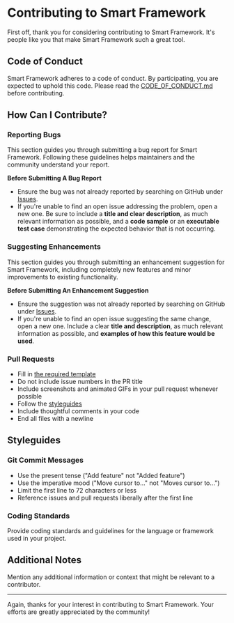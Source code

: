 # Contributing to Smart Framework

First off, thank you for considering contributing to Smart Framework. It's people like you that make Smart Framework such a great tool.

## Code of Conduct

Smart Framework adheres to a code of conduct. By participating, you are expected to uphold this code. Please read the [CODE_OF_CONDUCT.md](CODE_OF_CONDUCT.md) before contributing.

## How Can I Contribute?

### Reporting Bugs

This section guides you through submitting a bug report for Smart Framework. Following these guidelines helps maintainers and the community understand your report.

**Before Submitting A Bug Report**

- Ensure the bug was not already reported by searching on GitHub under [Issues](https://github.com/chIsmaeel/SmartFramework/issues).
- If you're unable to find an open issue addressing the problem, open a new one. Be sure to include a **title and clear description**, as much relevant information as possible, and a **code sample** or an **executable test case** demonstrating the expected behavior that is not occurring.

### Suggesting Enhancements

This section guides you through submitting an enhancement suggestion for Smart Framework, including completely new features and minor improvements to existing functionality.

**Before Submitting An Enhancement Suggestion**

- Ensure the suggestion was not already reported by searching on GitHub under [Issues](https://github.com/chIsmaeel/SmartFramework/issues).
- If you're unable to find an open issue suggesting the same change, open a new one. Include a clear **title and description**, as much relevant information as possible, and **examples of how this feature would be used**.

### Pull Requests

- Fill in [the required template](PULL_REQUEST_TEMPLATE.md)
- Do not include issue numbers in the PR title
- Include screenshots and animated GIFs in your pull request whenever possible
- Follow the [styleguides](STYLEGUIDE.md)
- Include thoughtful comments in your code
- End all files with a newline

## Styleguides

### Git Commit Messages

- Use the present tense ("Add feature" not "Added feature")
- Use the imperative mood ("Move cursor to..." not "Moves cursor to...")
- Limit the first line to 72 characters or less
- Reference issues and pull requests liberally after the first line

### Coding Standards

Provide coding standards and guidelines for the language or framework used in your project.

## Additional Notes

Mention any additional information or context that might be relevant to a contributor.

---

Again, thanks for your interest in contributing to Smart Framework. Your efforts are greatly appreciated by the community!

